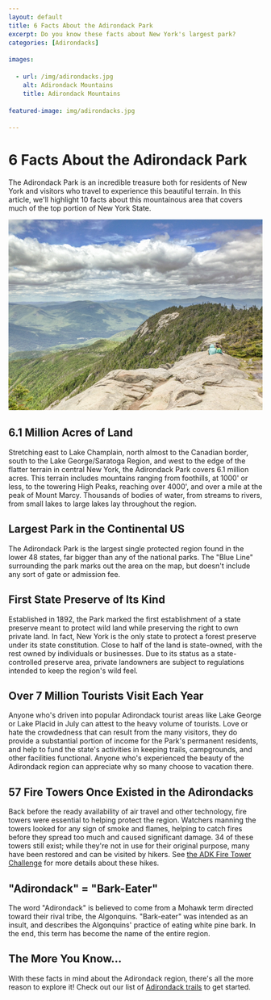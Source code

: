 ```yaml
---
layout: default
title: 6 Facts About the Adirondack Park
excerpt: Do you know these facts about New York's largest park?
categories: [Adirondacks]

images:

  - url: /img/adirondacks.jpg
    alt: Adirondack Mountains
    title: Adirondack Mountains

featured-image: img/adirondacks.jpg

---
```


<h1>6 Facts About the Adirondack Park</h1>

<p>The Adirondack Park is an incredible treasure both for residents of New York and visitors who travel to experience this beautiful terrain. In this article, we'll highlight 10 facts about this mountainous area that covers much of the top portion of New York State.</p>

<img class="pure-img-responsive" src="/img/adirondacks.jpg" alt="6 Facts About the Adirondack Park">

<h2>6.1 Million Acres of Land</h2>

<p>Stretching east to Lake Champlain, north almost to the Canadian border, south to the Lake George/Saratoga Region, and west to the edge of the flatter terrain in central New York, the Adirondack Park covers 6.1 million acres. This terrain includes mountains ranging from foothills, at 1000' or less, to the towering High Peaks, reaching over 4000', and over a mile at the peak of Mount Marcy. Thousands of bodies of water, from streams to rivers, from small lakes to large lakes lay throughout the region.</p>

<h2>Largest Park in the Continental US</h2>

<p>The Adirondack Park is the largest single protected region found in the lower 48 states, far bigger than any of the national parks. The "Blue Line" surrounding the park marks out the area on the map, but doesn't include any sort of gate or admission fee.</p>

<h2>First State Preserve of Its Kind</h2>

<p>Established in 1892, the Park marked the first establishment of a state preserve meant to protect wild land while preserving the right to own private land. In fact, New York is the only state to protect a forest preserve under its state constitution. Close to half of the land is state-owned, with the rest owned by individuals or businesses. Due to its status as a state-controlled preserve area, private landowners are subject to regulations intended to keep the region's wild feel. </p>

<h2>Over 7 Million Tourists Visit Each Year</h2>

<p>Anyone who's driven into popular Adirondack tourist areas like Lake George or Lake Placid in July can attest to the heavy volume of tourists. Love or hate the crowdedness that can result from the many visitors, they do provide a substantial portion of income for the Park's permanent residents, and help to fund the state's activities in keeping trails, campgrounds, and other facilities functional. Anyone who's experienced the beauty of the Adirondack region can appreciate why so many choose to vacation there.</p>

<h2>57 Fire Towers Once Existed in the Adirondacks</h2>

<p>Back before the ready availability of air travel and other technology, fire towers were essential to helping protect the region. Watchers manning the towers looked for any sign of smoke and flames, helping to catch fires before they spread too much and caused significant damage. 34 of these towers still exist; while they're not in use for their original purpose, many have been restored and can be visited by hikers. See <a href="http://newyorktrailheads.com/2016/04/23/Hadley-Mountain.html">the ADK Fire Tower Challenge</a> for more details about these hikes.</p>

<h2>"Adirondack" = "Bark-Eater"</h2>

<p>The word "Adirondack" is believed to come from a Mohawk term directed toward their rival tribe, the Algonquins. "Bark-eater" was intended as an insult, and describes the Algonquins' practice of eating white pine bark. In the end, this term has become the name of the entire region.</p>

<h2>The More You Know...</h2>

<p>With these facts in mind about the Adirondack region, there's all the more reason to explore it! Check out our list of <a href="http://newyorktrailheads.com/categories/adirondacks">Adirondack trails</a> to get started.</p>



